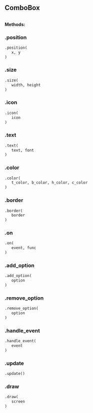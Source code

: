 #


## ComboBox
```python 

```




**Methods:**


### .position
```python
.position(
   x, y
)
```


### .size
```python
.size(
   width, height
)
```


### .icon
```python
.icon(
   icon
)
```


### .text
```python
.text(
   text, font
)
```


### .color
```python
.color(
   t_color, b_color, h_color, c_color
)
```


### .border
```python
.border(
   border
)
```


### .on
```python
.on(
   event, func
)
```


### .add_option
```python
.add_option(
   option
)
```


### .remove_option
```python
.remove_option(
   option
)
```


### .handle_event
```python
.handle_event(
   event
)
```


### .update
```python
.update()
```


### .draw
```python
.draw(
   screen
)
```

